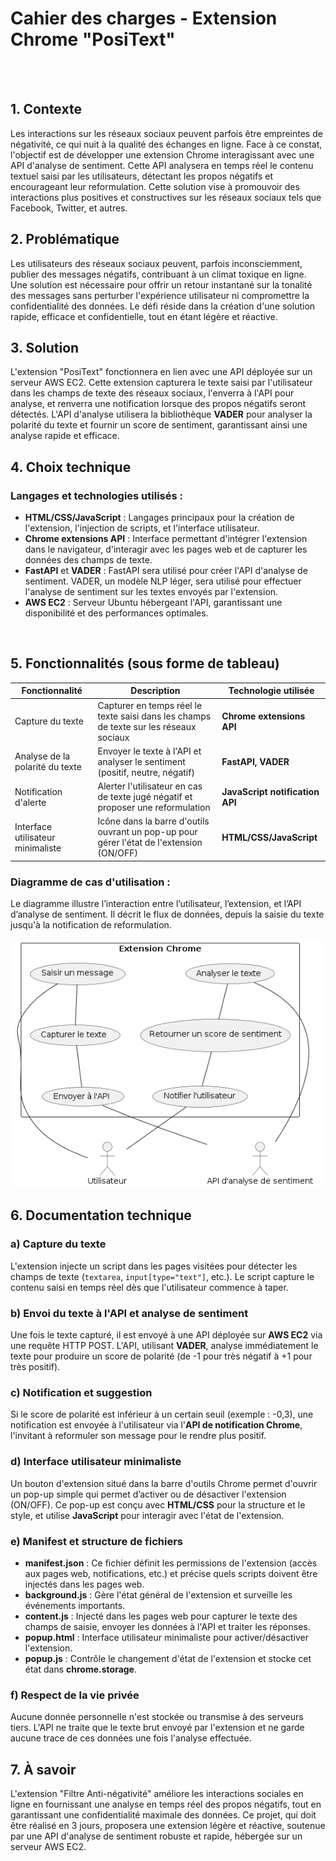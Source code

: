 # Cahier des charges - Extension Chrome "PosiText"
<br>
<br>


## 1. Contexte
Les interactions sur les réseaux sociaux peuvent parfois être empreintes de négativité, ce qui nuit à la qualité des échanges en ligne. Face à ce constat, l'objectif est de développer une extension Chrome interagissant avec une API d'analyse de sentiment. Cette API analysera en temps réel le contenu textuel saisi par les utilisateurs, détectant les propos négatifs et encourageant leur reformulation. Cette solution vise à promouvoir des interactions plus positives et constructives sur les réseaux sociaux tels que Facebook, Twitter, et autres.
<br>


## 2. Problématique
Les utilisateurs des réseaux sociaux peuvent, parfois inconsciemment, publier des messages négatifs, contribuant à un climat toxique en ligne. Une solution est nécessaire pour offrir un retour instantané sur la tonalité des messages sans perturber l'expérience utilisateur ni compromettre la confidentialité des données. Le défi réside dans la création d'une solution rapide, efficace et confidentielle, tout en étant légère et réactive.
<br>


## 3. Solution
L'extension "PosiText" fonctionnera en lien avec une API déployée sur un serveur AWS EC2. Cette extension capturera le texte saisi par l'utilisateur dans les champs de texte des réseaux sociaux, l'enverra à l'API pour analyse, et renverra une notification lorsque des propos négatifs seront détectés. L'API d'analyse utilisera la bibliothèque **VADER** pour analyser la polarité du texte et fournir un score de sentiment, garantissant ainsi une analyse rapide et efficace.
<br>


## 4. Choix technique
### Langages et technologies utilisés :
- **HTML/CSS/JavaScript** : Langages principaux pour la création de l'extension, l'injection de scripts, et l'interface utilisateur.
- **Chrome extensions API** : Interface permettant d'intégrer l'extension dans le navigateur, d'interagir avec les pages web et de capturer les données des champs de texte.
- **FastAPI** et **VADER** : FastAPI sera utilisé pour créer l'API d'analyse de sentiment. VADER, un modèle NLP léger, sera utilisé pour effectuer l'analyse de sentiment sur les textes envoyés par l'extension.
- **AWS EC2** : Serveur Ubuntu hébergeant l'API, garantissant une disponibilité et des performances optimales.
<br>


## 5. Fonctionnalités (sous forme de tableau)

| Fonctionnalité               | Description                                                                                      | Technologie utilisée               |
|------------------------------|--------------------------------------------------------------------------------------------------|------------------------------------|
| Capture du texte              | Capturer en temps réel le texte saisi dans les champs de texte sur les réseaux sociaux            | **Chrome extensions API**          |
| Analyse de la polarité du texte| Envoyer le texte à l'API et analyser le sentiment (positif, neutre, négatif)                     | **FastAPI, VADER**                |
| Notification d'alerte         | Alerter l'utilisateur en cas de texte jugé négatif et proposer une reformulation                 | **JavaScript notification API**    |
| Interface utilisateur minimaliste | Icône dans la barre d'outils ouvrant un pop-up pour gérer l'état de l'extension (ON/OFF)         | **HTML/CSS/JavaScript**            |

### Diagramme de cas d'utilisation :
Le diagramme illustre l’interaction entre l’utilisateur, l’extension, et l’API d’analyse de sentiment. Il décrit le flux de données, depuis la saisie du texte jusqu'à la notification de reformulation.

![use_case_diagram](img/use_case_diagram.png)
<br>

## 6. Documentation technique
### a) Capture du texte
L'extension injecte un script dans les pages visitées pour détecter les champs de texte (`textarea`, `input[type="text"]`, etc.). Le script capture le contenu saisi en temps réel dès que l'utilisateur commence à taper.

### b) Envoi du texte à l'API et analyse de sentiment
Une fois le texte capturé, il est envoyé à une API déployée sur **AWS EC2** via une requête HTTP POST. L'API, utilisant **VADER**, analyse immédiatement le texte pour produire un score de polarité (de -1 pour très négatif à +1 pour très positif).

### c) Notification et suggestion
Si le score de polarité est inférieur à un certain seuil (exemple : -0,3), une notification est envoyée à l'utilisateur via l'**API de notification Chrome**, l'invitant à reformuler son message pour le rendre plus positif.

### d) Interface utilisateur minimaliste
Un bouton d'extension situé dans la barre d'outils Chrome permet d'ouvrir un pop-up simple qui permet d’activer ou de désactiver l'extension (ON/OFF). Ce pop-up est conçu avec **HTML/CSS** pour la structure et le style, et utilise **JavaScript** pour interagir avec l'état de l'extension.

### e) Manifest et structure de fichiers
- **manifest.json** : Ce fichier définit les permissions de l'extension (accès aux pages web, notifications, etc.) et précise quels scripts doivent être injectés dans les pages web.
- **background.js** : Gère l'état général de l'extension et surveille les événements importants.
- **content.js** : Injecté dans les pages web pour capturer le texte des champs de saisie, envoyer les données à l'API et traiter les réponses.
- **popup.html** : Interface utilisateur minimaliste pour activer/désactiver l'extension.
- **popup.js** : Contrôle le changement d'état de l'extension et stocke cet état dans **chrome.storage**.

### f) Respect de la vie privée
Aucune donnée personnelle n'est stockée ou transmise à des serveurs tiers. L'API ne traite que le texte brut envoyé par l'extension et ne garde aucune trace de ces données une fois l'analyse effectuée.
<br>

## 7. À savoir
L'extension "Filtre Anti-négativité" améliore les interactions sociales en ligne en fournissant une analyse en temps réel des propos négatifs, tout en garantissant une confidentialité maximale des données. Ce projet, qui doit être réalisé en 3 jours, proposera une extension légère et réactive, soutenue par une API d'analyse de sentiment robuste et rapide, hébergée sur un serveur AWS EC2.
